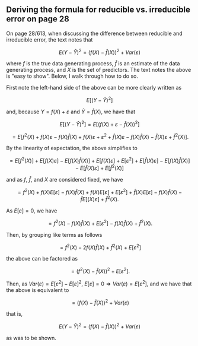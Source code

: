 ## Deriving the formula for reducible vs. irreducible error on page 28
On page 28/613, when discussing the difference between reducible and irreducible error, the text notes that

```math
E(Y-\hat{Y})^2=\big(f(X)-\hat{f}(X)\big)^2+Var(\varepsilon)
```
where $f$ is the true data generating process, $\hat{f}$ is an estimate of the data generating process, and $X$ is the set of predictors. The text notes the above is "easy to show". Below, I walk through how to do so.

First note the left-hand side of the above can be more clearly written as

```math
E[(Y-\hat{Y})^2]
```

and, because $Y=f(X)+\varepsilon$ and $\hat{Y}=\hat{f}(X)$, we have that
```math
E[(Y-\hat{Y})^2]
=E[\big(f(X)+\varepsilon-\hat{f}(X)\big)^2]
```
```math
=E[f^2(X)+f(X)\varepsilon-f(X)\hat{f}(X)+f(X)\varepsilon+\varepsilon^2+\hat{f}(X)\varepsilon-f(X)\hat{f}(X)-\hat{f}(X)\varepsilon+\hat{f}^2(X)].
```
By the linearity of expectation, the above simplifies to
```math
=E[f^2(X)]+E[f(X)\varepsilon]-E[f(X)\hat{f}(X)]+E[f(X)\varepsilon]+E[\varepsilon^2]+E[\hat{f}(X)\varepsilon]-E[f(X)\hat{f}(X)]-E[\hat{f}(X)\varepsilon]+E[\hat{f}^2(X)]
```
and as $f$, $\hat{f}$, and $X$ are considered fixed, we have
```math
=f^2(X)+f(X)E[\varepsilon]-f(X)\hat{f}(X)+f(X)E[\varepsilon]+E[\varepsilon^2]+\hat{f}(X)E[\varepsilon]-f(X)\hat{f}(X)-\hat{f}E[(X)\varepsilon]+\hat{f}^2(X).
```
As $E[\varepsilon]=0$, we have
```math
=f^2(X)-f(X)\hat{f}(X)+E[\varepsilon^2]-f(X)\hat{f}(X)+\hat{f}^2(X).
```
Then, by grouping like terms as follows
```math
=f^2(X)-2f(X)\hat{f}(X)+\hat{f}^2(X)+E[\varepsilon^2]
```
the above can be factored as
```math
=\big(f^2(X)-\hat{f}(X)\big)^2+E[\varepsilon^2].
```
Then, as $Var(\varepsilon)=E[\varepsilon^2]-E[\varepsilon]^2$, $E[\varepsilon]=0\Rightarrow Var(\varepsilon)=E[\varepsilon^2]$, and we have that the above is equivalent to
```math
=\big(f(X)-\hat{f}(X)\big)^2+Var(\varepsilon)
```
that is,
```math
E(Y-\hat{Y})^2=\big(f(X)-\hat{f}(X)\big)^2+Var(\varepsilon)
```
as was to be shown.
